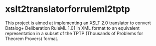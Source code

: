 xslt2translatorforruleml2tptp
=============================

This project is aimed at implementing an XSLT 2.0 translator to convert Datalog+ Deliberation RuleML 1.01 in XML format to an equivalent representation in a subset of the TPTP (Thousands of Problems for Theorem Provers) format.
